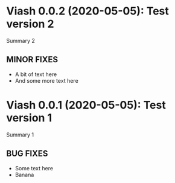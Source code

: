 # Viash 0.0.2 (2020-05-05): Test version 2

Summary 2

## MINOR FIXES

- A bit of text here
- And some more text here

# Viash 0.0.1 (2020-05-05): Test version 1

Summary 1

## BUG FIXES

- Some text here
- Banana